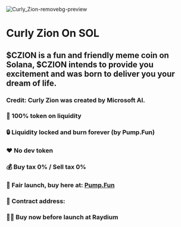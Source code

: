 ![Curly_Zion-removebg-preview](https://github.com/user-attachments/assets/6fe249ff-a38e-4a49-b4e4-0e776b99b097)
# Curly Zion On SOL
## $CZION is a fun and friendly meme coin on Solana, $CZION intends to provide you excitement and was born to deliver you your dream of life.
### Credit: Curly Zion was created by Microsoft AI.
### 💯 100% token on liquidity
### 🔒 Liquidity locked and burn forever (by Pump.Fun)
### ❤️ No dev token
### 💰 Buy tax 0% / Sell tax 0%
### 🚀 Fair launch, buy here at: [Pump.Fun](https://pump.fun/)
### 📜 Contract address: 
### 😮‍💨 Buy now before launch at Raydium
